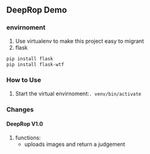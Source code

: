 ## DeepRop Demo
### envirnoment
1. Use virtualenv to make this project easy to migrant
2. flask
```bash
pip install flask
pip install flask-wtf
```

### How to Use
1. Start the virtual envirnoment:`. venv/bin/activate`
### Changes
#### DeepRop V1.0
1. functions:
   - uploads images and return a judgement
